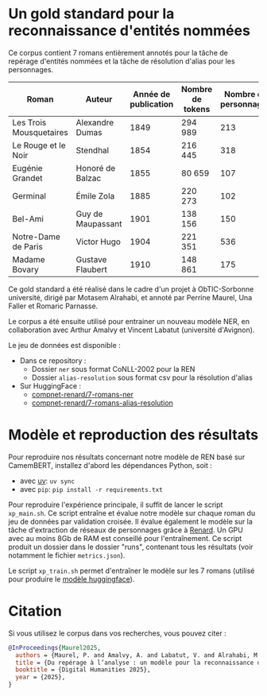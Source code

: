 # Un gold standard pour la reconnaissance d'entités nommées

Ce corpus contient 7 romans entièrement annotés pour la tâche de repérage d'entités nommées et la tâche de résolution d'alias pour les personnages.

| **Roman**               | **Auteur**        | **Année de publication** | **Nombre de tokens** | **Nombre de personnages** |
|-------------------------|-------------------|--------------------------|----------------------|---------------------------|
| Les Trois Mousquetaires | Alexandre Dumas   | 1849                     | 294 989              | 213                       |
| Le Rouge et le Noir     | Stendhal          | 1854                     | 216 445              | 318                       |
| Eugénie Grandet         | Honoré de Balzac  | 1855                     | 80 659               | 107                       |
| Germinal                | Émile Zola        | 1885                     | 220 273              | 102                       |
| Bel-Ami                 | Guy de Maupassant | 1901                     | 138 156              | 150                       |
| Notre-Dame de Paris     | Victor Hugo       | 1904                     | 221 351              | 536                       |
| Madame Bovary           | Gustave Flaubert  | 1910                     | 148 861              | 175                       |


Ce gold standard a été réalisé dans le cadre d'un projet à ObTIC-Sorbonne université, dirigé par Motasem Alrahabi, et annoté par Perrine Maurel, Una Faller et Romaric Parnasse.

Le corpus a été ensuite utilisé pour entrainer un nouveau modèle NER, en collaboration avec Arthur Amalvy et Vincent Labatut (université d'Avignon).

Le jeu de données est disponible :

- Dans ce repository :
  - Dossier `ner` sous format CoNLL-2002 pour la REN
  - Dossier `alias-resolution` sous format csv pour la résolution d'alias
- Sur HuggingFace :
  - [compnet-renard/7-romans-ner](https://huggingface.co/datasets/compnet-renard/7-romans-ner)
  - [compnet-renard/7-romans-alias-resolution](https://huggingface.co/datasets/compnet-renard/7-romans-alias-resolution)


# Modèle et reproduction des résultats

Pour reproduire nos résultats concernant notre modèle de REN basé sur CamemBERT, installez d'abord les dépendances Python, soit :

- avec [uv](https://github.com/astral-sh/uv): `uv sync`
- avec `pip`: `pip install -r requirements.txt`

Pour reproduire l'expérience principale, il suffit de lancer le script `xp_main.sh`. Ce script entraîne et évalue notre modèle sur chaque roman du jeu de données par validation croisée. Il évalue également le modèle sur la tâche d'extraction de réseaux de personnages grâce à [Renard](https://github.com/CompNet/Renard). Un GPU avec au moins 8Gb de RAM est conseillé pour l'entraînement. Ce script produit un dossier dans le dossier "runs", contenant tous les résultats (voir notamment le fichier `metrics.json`).

Le script `xp_train.sh` permet d'entraîner le modèle sur les 7 romans (utilisé pour produire le [modèle huggingface](https://huggingface.co/compnet-renard/camembert-base-literary-NER-v2)).



# Citation

Si vous utilisez le corpus dans vos recherches, vous pouvez citer :

```bibtex
@InProceedings{Maurel2025,
  authors = {Maurel, P. and Amalvy, A. and Labatut, V. and Alrahabi, M.},
  title = {Du repérage à l’analyse : un modèle pour la reconnaissance d’entités nommées dans les textes littéraires en français},
  booktitle = {Digital Humanities 2025},
  year = {2025},
}
```
